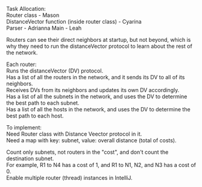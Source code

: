 Task Allocation:  
Router class - Mason  
DistanceVector function (inside router class) - Cyarina  
Parser - Adrianna 
Main - Leah  

Routers can see their direct neighbors at startup, but not beyond, which is why they need to run the distanceVector protocol to learn about the rest of the network.  

Each router:  
Runs the distanceVector (DV) protocol.  
Has a list of all the routers in the network, and it sends its DV to all of its neighbors.   
Receives DVs from its neighbors and updates its own DV accordingly.   
Has a list of all the subnets in the network, and uses the DV to determine the best path to each subnet.   
Has a list of all the hosts in the network, and uses the DV to determine the best path to each host. 

To implement:  
Need Router class with Distance Veector protocol in it.  
Need a map with key: subnet, value: overall distance (total of costs).  
 
Count only subnets, not routers in the "cost", and don't count the destination subnet.  
For example, R1 to N4 has a cost of 1, and R1 to N1, N2, and N3 has a cost of 0.  
Enable multiple router (thread) instances in IntelliJ.  
